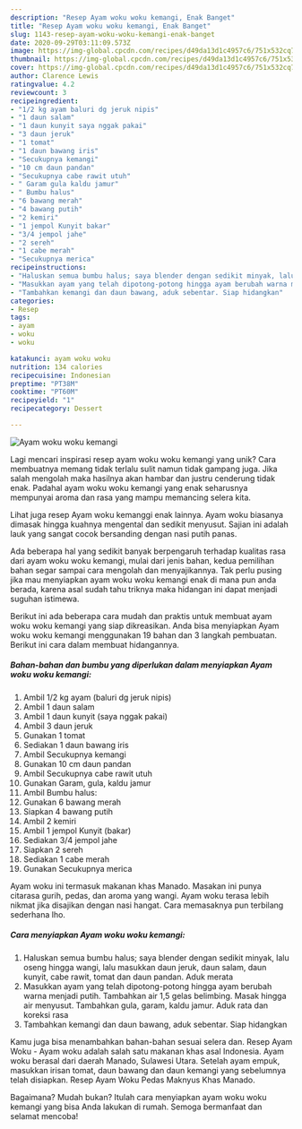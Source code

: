 ```yaml
---
description: "Resep Ayam woku woku kemangi, Enak Banget"
title: "Resep Ayam woku woku kemangi, Enak Banget"
slug: 1143-resep-ayam-woku-woku-kemangi-enak-banget
date: 2020-09-29T03:11:09.573Z
image: https://img-global.cpcdn.com/recipes/d49da13d1c4957c6/751x532cq70/ayam-woku-woku-kemangi-foto-resep-utama.jpg
thumbnail: https://img-global.cpcdn.com/recipes/d49da13d1c4957c6/751x532cq70/ayam-woku-woku-kemangi-foto-resep-utama.jpg
cover: https://img-global.cpcdn.com/recipes/d49da13d1c4957c6/751x532cq70/ayam-woku-woku-kemangi-foto-resep-utama.jpg
author: Clarence Lewis
ratingvalue: 4.2
reviewcount: 3
recipeingredient:
- "1/2 kg ayam baluri dg jeruk nipis"
- "1 daun salam"
- "1 daun kunyit saya nggak pakai"
- "3 daun jeruk"
- "1 tomat"
- "1 daun bawang iris"
- "Secukupnya kemangi"
- "10 cm daun pandan"
- "Secukupnya cabe rawit utuh"
- " Garam gula kaldu jamur"
- " Bumbu halus"
- "6 bawang merah"
- "4 bawang putih"
- "2 kemiri"
- "1 jempol Kunyit bakar"
- "3/4 jempol jahe"
- "2 sereh"
- "1 cabe merah"
- "Secukupnya merica"
recipeinstructions:
- "Haluskan semua bumbu halus; saya blender dengan sedikit minyak, lalu oseng hingga wangi, lalu masukkan daun jeruk, daun salam, daun kunyit, cabe rawit, tomat dan daun pandan. Aduk merata"
- "Masukkan ayam yang telah dipotong-potong hingga ayam berubah warna menjadi putih. Tambahkan air 1,5 gelas belimbing. Masak hingga air menyusut. Tambahkan gula, garam, kaldu jamur. Aduk rata dan koreksi rasa"
- "Tambahkan kemangi dan daun bawang, aduk sebentar. Siap hidangkan"
categories:
- Resep
tags:
- ayam
- woku
- woku

katakunci: ayam woku woku 
nutrition: 134 calories
recipecuisine: Indonesian
preptime: "PT38M"
cooktime: "PT60M"
recipeyield: "1"
recipecategory: Dessert

---
```



![Ayam woku woku kemangi](https://img-global.cpcdn.com/recipes/d49da13d1c4957c6/751x532cq70/ayam-woku-woku-kemangi-foto-resep-utama.jpg)

Lagi mencari inspirasi resep ayam woku woku kemangi yang unik? Cara membuatnya memang tidak terlalu sulit namun tidak gampang juga. Jika salah mengolah maka hasilnya akan hambar dan justru cenderung tidak enak. Padahal ayam woku woku kemangi yang enak seharusnya mempunyai aroma dan rasa yang mampu memancing selera kita.

Lihat juga resep Ayam woku kemanggi enak lainnya. Ayam woku biasanya dimasak hingga kuahnya mengental dan sedikit menyusut. Sajian ini adalah lauk yang sangat cocok bersanding dengan nasi putih panas.

Ada beberapa hal yang sedikit banyak berpengaruh terhadap kualitas rasa dari ayam woku woku kemangi, mulai dari jenis bahan, kedua pemilihan bahan segar sampai cara mengolah dan menyajikannya. Tak perlu pusing jika mau menyiapkan ayam woku woku kemangi enak di mana pun anda berada, karena asal sudah tahu triknya maka hidangan ini dapat menjadi suguhan istimewa.


Berikut ini ada beberapa cara mudah dan praktis untuk membuat ayam woku woku kemangi yang siap dikreasikan. Anda bisa menyiapkan Ayam woku woku kemangi menggunakan 19 bahan dan 3 langkah pembuatan. Berikut ini cara dalam membuat hidangannya.

<!--inarticleads1-->

##### Bahan-bahan dan bumbu yang diperlukan dalam menyiapkan Ayam woku woku kemangi:

1. Ambil 1/2 kg ayam (baluri dg jeruk nipis)
1. Ambil 1 daun salam
1. Ambil 1 daun kunyit (saya nggak pakai)
1. Ambil 3 daun jeruk
1. Gunakan 1 tomat
1. Sediakan 1 daun bawang iris
1. Ambil Secukupnya kemangi
1. Gunakan 10 cm daun pandan
1. Ambil Secukupnya cabe rawit utuh
1. Gunakan  Garam, gula, kaldu jamur
1. Ambil  Bumbu halus:
1. Gunakan 6 bawang merah
1. Siapkan 4 bawang putih
1. Ambil 2 kemiri
1. Ambil 1 jempol Kunyit (bakar)
1. Sediakan 3/4 jempol jahe
1. Siapkan 2 sereh
1. Sediakan 1 cabe merah
1. Gunakan Secukupnya merica


Ayam woku ini termasuk makanan khas Manado. Masakan ini punya citarasa gurih, pedas, dan aroma yang wangi. Ayam woku terasa lebih nikmat jika disajikan dengan nasi hangat. Cara memasaknya pun terbilang sederhana lho. 

<!--inarticleads2-->

##### Cara menyiapkan Ayam woku woku kemangi:

1. Haluskan semua bumbu halus; saya blender dengan sedikit minyak, lalu oseng hingga wangi, lalu masukkan daun jeruk, daun salam, daun kunyit, cabe rawit, tomat dan daun pandan. Aduk merata
1. Masukkan ayam yang telah dipotong-potong hingga ayam berubah warna menjadi putih. Tambahkan air 1,5 gelas belimbing. Masak hingga air menyusut. Tambahkan gula, garam, kaldu jamur. Aduk rata dan koreksi rasa
1. Tambahkan kemangi dan daun bawang, aduk sebentar. Siap hidangkan


Kamu juga bisa menambahkan bahan-bahan sesuai selera dan. Resep Ayam Woku - Ayam woku adalah salah satu makanan khas asal Indonesia. Ayam woku berasal dari daerah Manado, Sulawesi Utara. Setelah ayam empuk, masukkan irisan tomat, daun bawang dan daun kemangi yang sebelumnya telah disiapkan. Resep Ayam Woku Pedas Maknyus Khas Manado. 

Bagaimana? Mudah bukan? Itulah cara menyiapkan ayam woku woku kemangi yang bisa Anda lakukan di rumah. Semoga bermanfaat dan selamat mencoba!
